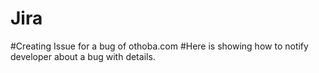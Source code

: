 # Jira
#Creating Issue for a bug of othoba.com
#Here is showing how to notify developer about a bug with details.

